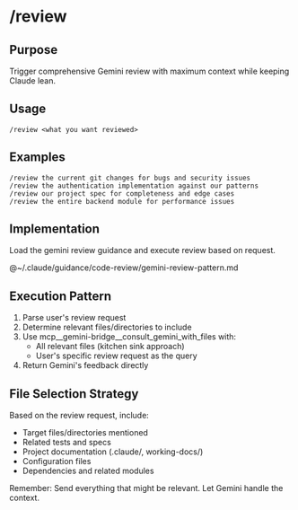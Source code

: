 # /review

## Purpose
Trigger comprehensive Gemini review with maximum context while keeping Claude lean.

## Usage
```
/review <what you want reviewed>
```

## Examples
```
/review the current git changes for bugs and security issues
/review the authentication implementation against our patterns
/review our project spec for completeness and edge cases
/review the entire backend module for performance issues
```

## Implementation
Load the gemini review guidance and execute review based on request.

@~/.claude/guidance/code-review/gemini-review-pattern.md

## Execution Pattern
1. Parse user's review request
2. Determine relevant files/directories to include
3. Use mcp__gemini-bridge__consult_gemini_with_files with:
   - All relevant files (kitchen sink approach)
   - User's specific review request as the query
4. Return Gemini's feedback directly

## File Selection Strategy
Based on the review request, include:
- Target files/directories mentioned
- Related tests and specs
- Project documentation (.claude/, working-docs/)
- Configuration files
- Dependencies and related modules

Remember: Send everything that might be relevant. Let Gemini handle the context.